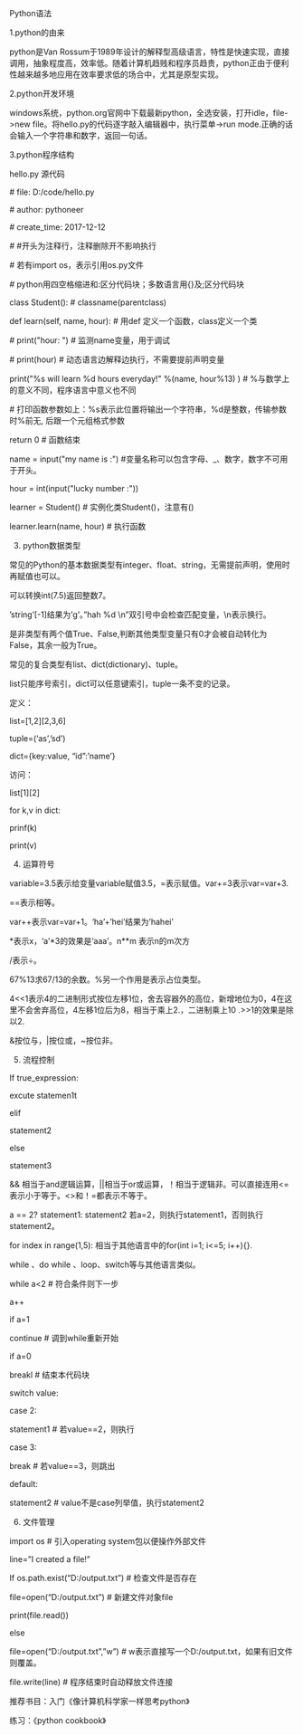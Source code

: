 Python语法

1.python的由来

python是Van
Rossum于1989年设计的解释型高级语言，特性是快速实现，直接调用，抽象程度高，效率低。随着计算机趋贱和程序员趋贵，python正由于便利性越来越多地应用在效率要求低的场合中，尤其是原型实现。

2.python开发环境

windows系统，python.org官网中下载最新python，全选安装，打开idle，file-\>new
file。将hello.py的代码逐字敲入编辑器中，执行菜单-\>run
mode.正确的话会输入一个字符串和数字，返回一句话。

3.python程序结构

hello.py 源代码

\# file: D:/code/hello.py

\# author: pythoneer

\# create_time: 2017-12-12

\# \#开头为注释行，注释删除开不影响执行

\# 若有import os，表示引用os.py文件

\# python用四空格缩进和:区分代码块；多数语言用{}及;区分代码块

class Student(): \# classname(parentclass)

def learn(self, name, hour): \# 用def 定义一个函数，class定义一个类

\# print("hour: ") \# 监测name变量，用于调试

\# print(hour) \# 动态语言边解释边执行，不需要提前声明变量

print("%s will learn %d hours everyday!" %(name, hour%13) ) \#
%与数学上的意义不同，程序语言中意义也不同

\# 打印函数参数如上：%s表示此位置将输出一个字符串，%d是整数，传输参数时%前无,
后跟一个元组格式参数

return 0 \# 函数结束

name = input("my name is :") \#变量名称可以包含字母、_、数字，数字不可用于开头。

hour = int(input("lucky number :"))

learner = Student() \# 实例化类Student()，注意有()

learner.learn(name, hour) \# 执行函数

3. python数据类型

常见的Python的基本数据类型有integer、float、string，无需提前声明，使用时再赋值也可以。

可以转换int(7.5)返回整数7。

’string’[-1]结果为’g’。”hah %d \\n”双引号中会检查匹配变量，\\n表示换行。

是非类型有两个值True、False,判断其他类型变量只有0才会被自动转化为False，其余一般为True。

常见的复合类型有list、dict(dictionary)、tuple。

list只能序号索引，dict可以任意键索引，tuple一条不变的记录。

定义：

list=[1,2][2,3,6]

tuple=(‘as’,’sd’)

dict={key:value, “id”:’name’}

访问：

list[1][2]

for k,v in dict:

prinf(k)

print(v)

4. 运算符号

variable=3.5表示给变量variable赋值3.5，=表示赋值。var+=3表示var=var+3.

==表示相等。

var++表示var=var+1。‘ha’+’hei’结果为’hahei’

\*表示x，‘a’\*3的效果是‘aaa’。n\*\*m 表示n的m次方

/表示÷。

67%13求67/13的余数。%另一个作用是表示占位类型。

4\<\<1表示4的二进制形式按位左移1位，舍去容器外的高位，新增地位为0，4在这里不会舍弃高位，4左移1位后为8，相当于乘上2.，二进制乘上10
.\>\>1的效果是除以2.

&按位与，\|按位或，\~按位非。

5. 流程控制

If true_expression:

excute statemen1t

elif

statement2

else

statement3

&&
相当于and逻辑运算，\|\|相当于or或运算，！相当于逻辑非。可以直接连用\<=表示小于等于。\<\>和！=都表示不等于。

a == 2? statement1: statement2 若a=2，则执行statement1，否则执行statement2。

for index in range(1,5): 相当于其他语言中的for(int i=1; i\<=5; i++){}.

while 、do while 、loop、switch等与其他语言类似。

while a\<2 \# 符合条件则下一步

a++

if a=1

continue \# 调到while重新开始

if a=0

breakl \# 结束本代码块

switch value:

case 2:

statement1 \# 若value==2，则执行

case 3:

break \# 若value==3，则跳出

default:

statement2 \# value不是case列举值，执行statement2

6. 文件管理

import os \# 引入operating system包以便操作外部文件

line=”I created a file!”

If os.path.exist(“D:/output.txt”) \# 检查文件是否存在

file=open(“D:/output.txt”) \# 新建文件对象file

print(file.read())

else

file=open(“D:/output.txt”,”w”) \#
w表示直接写一个D:/output.txt，如果有旧文件则覆盖。

file.write(line) \# 程序结束时自动释放文件连接

推荐书目：入门《像计算机科学家一样思考python》

练习：《python cookbook》
